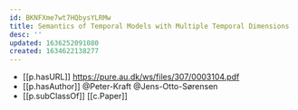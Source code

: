 ```yaml
---
id: BKNFXme7wt7HQbysYLRMw
title: Semantics of Temporal Models with Multiple Temporal Dimensions
desc: ''
updated: 1636252091080
created: 1634622138277
---
```


- [[p.hasURL]] https://pure.au.dk/ws/files/307/0003104.pdf
- [[p.hasAuthor]] @Peter-Kraft @Jens-Otto-Sørensen
- [[p.subClassOf]] [[c.Paper]]
